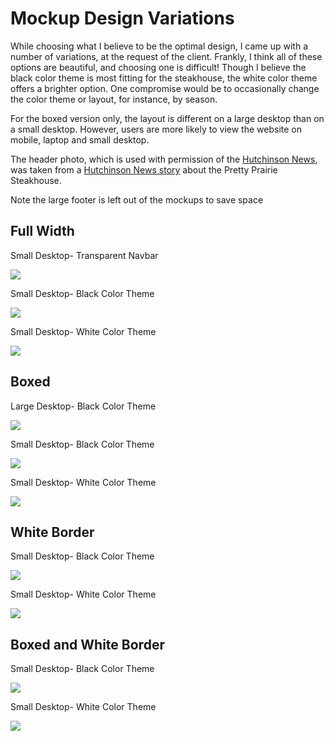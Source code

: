 # Mockup Design Variations

While choosing what I believe to be the optimal design, I came up with a number of variations, at the request of the client. Frankly, I think all of these options are beautiful, and choosing one is difficult! Though I believe the black color theme is most fitting for the steakhouse, the white color theme offers a brighter option. One compromise would be to occasionally change the color theme or layout, for instance, by season.<br>

For the boxed version only, the layout is different on a large desktop than on a small desktop. However, users are more likely to view the website on mobile, laptop and small desktop.<br>

The header photo, which is used with permission of the [Hutchinson News](http://www.hutchnews.com), was taken from a [Hutchinson News story](http://www.hutchnews.com/projects/progress/progress-a-small-town-s-prairie-survival-rodeo-just-part/article_3d11eaba-435c-5be2-8716-47b73a5e7558.html) about the Pretty Prairie Steakhouse. 

Note the large footer is left out of the mockups to save space

## Full Width

Small Desktop- Transparent Navbar

![](images/mockup-variations/laptop-no-navbar.jpg)

Small Desktop- Black Color Theme

![](images/mockup-variations/small-desktop-black-theme-full-width.jpg)

Small Desktop- White Color Theme

![](images/mockup-variations/small-desktop-white-theme-full-width.jpg)

## Boxed

Large Desktop- Black Color Theme

![](images/mockup-variations/large-desktop-black-theme-boxed.jpg)

Small Desktop- Black Color Theme

![](images/mockup-variations/small-desktop-black-theme-boxed.jpg)

Small Desktop- White Color Theme

![](images/mockup-variations/small-desktop-white-theme-boxed.jpg)

## White Border

Small Desktop- Black Color Theme

![](images/mockup-variations/small-desktop-black-theme-white-border.jpg)

Small Desktop- White Color Theme

![](images/mockup-variations/small-desktop-white-theme-white-border.jpg)

## Boxed and White Border

Small Desktop- Black Color Theme

![](images/mockup-variations/small-desktop-black-theme-boxed-and-white-border.jpg)

Small Desktop- White Color Theme

![](images/mockup-variations/small-desktop-white-theme-boxed-and-white-border.jpg)
